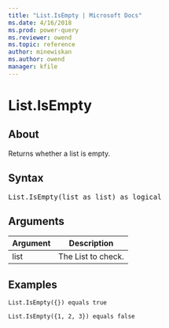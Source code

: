 ```yaml
---
title: "List.IsEmpty | Microsoft Docs"
ms.date: 4/16/2018
ms.prod: power-query
ms.reviewer: owend
ms.topic: reference
author: minewiskan
ms.author: owend
manager: kfile
---
```

# List.IsEmpty

  
## About  
Returns whether a list is empty.  
  
## Syntax

<pre>
List.IsEmpty(list as list) as logical  
</pre>
  
## Arguments  
  
|Argument|Description|  
|------------|---------------|  
|list|The List to check.|  
  
## Examples  
  
```powerquery-m
List.IsEmpty({}) equals true  
```  
  
```powerquery-m
List.IsEmpty({1, 2, 3}) equals false  
```  
